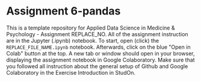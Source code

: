 # Assignment 6-pandas
This is a template repository for Applied Data Science in Medicine & Psychology - Assignment REPLACE_NO. All of the assignment instruction are in the Jupyter (.ipynb) notebook. To start, open (click) the ``REPLACE_FILE_NAME.ipynb`` notebook. Afterwards, click on the blue "Open in Colab" button at the top. A new tab or window should open in your browser, displaying the assignment notebook in Google Colaboratory. Make sure that you followed all instruction about the general setup of Github and Google Colaboratory in the Exercise Introduction in StudOn.
